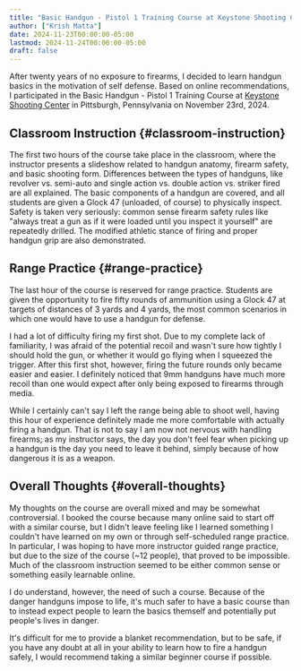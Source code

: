 ```yaml
---
title: "Basic Handgun - Pistol 1 Training Course at Keystone Shooting Center"
author: ["Krish Matta"]
date: 2024-11-23T00:00:00-05:00
lastmod: 2024-11-24T00:00:00-05:00
draft: false
---
```


After twenty years of no exposure to firearms, I decided to learn handgun basics in the motivation of self defense. Based on online recommendations, I participated in the Basic Handgun - Pistol 1 Training Course at [Keystone Shooting Center](https://keystoneshootingcenter.com/) in Pittsburgh, Pennsylvania on November 23rd, 2024.


## Classroom Instruction {#classroom-instruction}

The first two hours of the course take place in the classroom, where the instructor presents a slideshow related to handgun anatomy, firearm safety, and basic shooting form. Differences between the types of handguns, like revolver vs. semi-auto and single action vs. double action vs. striker fired are all explained. The basic components of a handgun are covered, and all students are given a Glock 47 (unloaded, of course) to physically inspect. Safety is taken very seriously: common sense firearm safety rules like "always treat a gun as if it were loaded until you inspect it yourself" are repeatedly drilled. The modified athletic stance of firing and proper handgun grip are also demonstrated.


## Range Practice {#range-practice}

The last hour of the course is reserved for range practice. Students are given the opportunity to fire fifty rounds of ammunition using a Glock 47 at targets of distances of 3 yards and 4 yards, the most common scenarios in which one would have to use a handgun for defense.

I had a lot of difficulty firing my first shot. Due to my complete lack of familiarity, I was afraid of the potential recoil and wasn't sure how tightly I should hold the gun, or whether it would go flying when I squeezed the trigger. After this first shot, however, firing the future rounds only became easier and easier. I definitely noticed that 9mm handguns have much more recoil than one would expect after only being exposed to firearms through media.

While I certainly can't say I left the range being able to shoot well, having this hour of experience definitely made me more comfortable with actually firing a handgun. That is not to say I am now not nervous with handling firearms; as my instructor says, the day you don't feel fear when picking up a handgun is the day you need to leave it behind, simply because of how dangerous it is as a weapon.


## Overall Thoughts {#overall-thoughts}

My thoughts on the course are overall mixed and may be somewhat controversial. I booked the course because many online said to start off with a similar course, but I didn't leave feeling like I learned something I couldn't have learned on my own or through self-scheduled range practice. In particular, I was hoping to have more instructor guided range practice, but due to the size of the course (~12 people), that proved to be impossible. Much of the classroom instruction seemed to be either common sense or something easily learnable online.

I do understand, however, the need of such a course. Because of the danger handguns impose to life, it's much safer to have a basic course than to instead expect people to learn the basics themself and potentially put people's lives in danger.

It's difficult for me to provide a blanket recommendation, but to be safe, if you have any doubt at all in your ability to learn how to fire a handgun safely, I would recommend taking a similar beginner course if possible.
